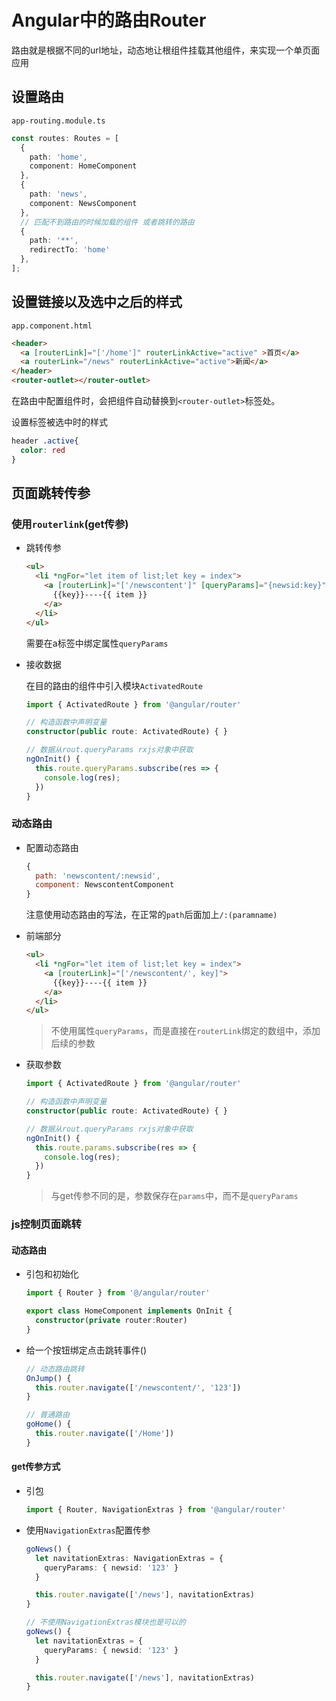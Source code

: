 # Angular中的路由Router

路由就是根据不同的url地址，动态地让根组件挂载其他组件，来实现一个单页面应用

## 设置路由

`app-routing.module.ts`

```ts
const routes: Routes = [
  {
    path: 'home',
    component: HomeComponent
  },
  {
    path: 'news',
    component: NewsComponent
  },
  // 匹配不到路由的时候加载的组件 或者跳转的路由
  {
    path: '**',
    redirectTo: 'home'
  },
];
```

## 设置链接以及选中之后的样式

`app.component.html`

```html
<header>
  <a [routerLink]="['/home']" routerLinkActive="active" >首页</a>
  <a routerLink="/news" routerLinkActive="active">新闻</a>
</header>
<router-outlet></router-outlet>
```

在路由中配置组件时，会把组件自动替换到`<router-outlet>`标签处。

设置标签被选中时的样式

```css
header .active{
  color: red
}
```

## 页面跳转传参

### 使用`routerlink`(get传参)

- 跳转传参

  ```html
  <ul>
    <li *ngFor="let item of list;let key = index">
      <a [routerLink]="['/newscontent']" [queryParams]="{newsid:key}">
        {{key}}----{{ item }}
      </a>
    </li>
  </ul>
  ```

  需要在a标签中绑定属性`queryParams`

- 接收数据

  在目的路由的组件中引入模块`ActivatedRoute`

  ```ts
  import { ActivatedRoute } from '@angular/router'
  
  // 构造函数中声明变量
  constructor(public route: ActivatedRoute) { }
  
  // 数据从rout.queryParams rxjs对象中获取
  ngOnInit() {
    this.route.queryParams.subscribe(res => {
      console.log(res);
    })
  }
  ```

### 动态路由

- 配置动态路由

  ```js
  {
    path: 'newscontent/:newsid',
    component: NewscontentComponent
  }
  ```

  注意使用动态路由的写法，在正常的`path`后面加上`/:(paramname)`

- 前端部分

  ```html
  <ul>
    <li *ngFor="let item of list;let key = index">
      <a [routerLink]="['/newscontent/', key]">
        {{key}}----{{ item }}
      </a>
    </li>
  </ul>
  ```

  > 不使用属性`queryParams`，而是直接在`routerLink`绑定的数组中，添加后续的参数

- 获取参数

  ```ts
  import { ActivatedRoute } from '@angular/router'
  
  // 构造函数中声明变量
  constructor(public route: ActivatedRoute) { }
  
  // 数据从rout.queryParams rxjs对象中获取
  ngOnInit() {
    this.route.params.subscribe(res => {
      console.log(res);
    })
  }
  ```

  > 与get传参不同的是，参数保存在`params`中，而不是`queryParams`

### js控制页面跳转

#### 动态路由

- 引包和初始化

  ```ts
  import { Router } from '@/angular/router'
  
  export class HomeComponent implements OnInit {
    constructor(private router:Router)
  }
  ```

- 给一个按钮绑定点击跳转事件()

  ```ts
  // 动态路由跳转
  OnJump() {
    this.router.navigate(['/newscontent/', '123'])
  }
  
  // 普通路由
  goHome() {
    this.router.navigate(['/Home'])
  }
  ```

#### get传参方式

- 引包

  ```ts
  import { Router, NavigationExtras } from '@angular/router'
  ```

- 使用`NavigationExtras`配置传参

  ```ts
  goNews() {
    let navitationExtras: NavigationExtras = {
      queryParams: { newsid: '123' }
    }
  
    this.router.navigate(['/news'], navitationExtras)
  }
  
  // 不使用NavigationExtras模块也是可以的
  goNews() {
    let navitationExtras = {
      queryParams: { newsid: '123' }
    }
  
    this.router.navigate(['/news'], navitationExtras)
  }
  ```

  